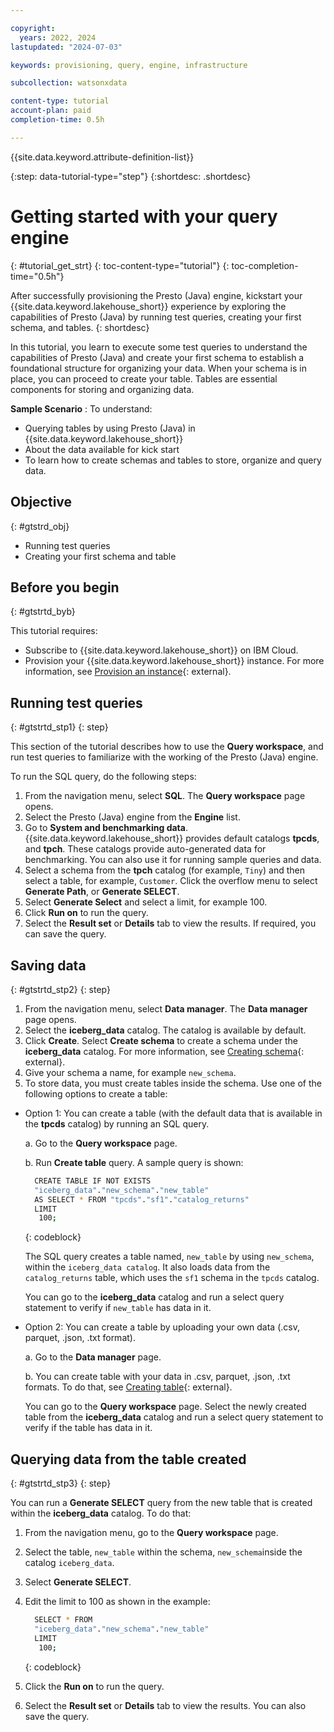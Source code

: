 ```yaml
---

copyright:
  years: 2022, 2024
lastupdated: "2024-07-03"

keywords: provisioning, query, engine, infrastructure

subcollection: watsonxdata

content-type: tutorial
account-plan: paid
completion-time: 0.5h

---
```


{{site.data.keyword.attribute-definition-list}}


{:step: data-tutorial-type="step"}
{:shortdesc: .shortdesc}

# Getting started with your query engine
{: #tutorial_get_strt}
{: toc-content-type="tutorial"}
{: toc-completion-time="0.5h"}

<!-- / Getting familiarized with Presto query engine -->
<!-- Exploring Presto functionality for a first time user -->

After successfully provisioning the Presto (Java) engine, kickstart your {{site.data.keyword.lakehouse_short}} experience by exploring the capabilities of Presto (Java) by running test queries, creating your first schema, and tables.
{: shortdesc}

In this tutorial, you learn to execute some test queries to understand the capabilities of Presto (Java) and create your first schema to establish a foundational structure for organizing your data. When your schema is in place, you can proceed to create your table. Tables are essential components for storing and organizing data.


**Sample Scenario** : To understand:
* Querying tables by using Presto (Java) in {{site.data.keyword.lakehouse_short}}
* About the data available for kick start
* To learn how to create schemas and tables to store, organize and query data.

<!-- For this scenario, you must create the Presto query engine, establish connection, read data from the data bucket and display the result in {{site.data.keyword.lakehouse_short}} instance.

This scenario assumes that you already have a data bucket that is associated with data for querying.
{: note} -->


## Objective
{: #gtstrd_obj}

* Running test queries
* Creating your first schema and table


## Before you begin
{: #gtstrtd_byb}

This tutorial requires:

* Subscribe to {{site.data.keyword.lakehouse_short}} on IBM Cloud.
* Provision your {{site.data.keyword.lakehouse_short}} instance. For more information, see [Provision an instance](watsonxdata?topic=watsonxdata-getting-started){: external}.


## Running test queries
{: #gtstrtd_stp1}
{: step}

This section of the tutorial describes how to use the **Query workspace**, and run test queries to familiarize with the working of the Presto (Java) engine.

To run the SQL query, do the following steps:

1. From the navigation menu, select **SQL**. The **Query workspace** page opens.
2. Select the Presto (Java) engine from the **Engine** list.
3. Go to **System and benchmarking data**. {{site.data.keyword.lakehouse_short}} provides default catalogs **tpcds**, and **tpch**. These catalogs provide auto-generated data for benchmarking. You can also use it for running sample queries and data.
4. Select a schema from the **tpch** catalog (for example, `Tiny`) and then select a table, for example, `Customer`. Click the overflow menu to select **Generate Path**, or **Generate SELECT**.
4. Select **Generate Select** and select a limit, for example 100.
5. Click **Run on** to run the query.
6. Select the **Result set** or **Details** tab to view the results. If required, you can save the query.


## Saving data
{: #gtstrtd_stp2}
{: step}

1. From the navigation menu, select **Data manager**. The **Data manager** page opens.
2. Select the **iceberg_data** catalog. The catalog is available by default.
3. Click **Create**. Select **Create schema** to create a schema under the **iceberg_data** catalog. For more information, see [Creating schema](watsonxdata?topic=watsonxdata-create_schema){: external}.
4. Give your schema a name, for example `new_schema`.
4. To store data, you must create tables inside the schema. Use one of the following options to create a table:

* Option 1: You can create a table (with the default data that is available in the **tpcds** catalog) by running an SQL query.

     a. Go to the **Query workspace** page.

     b. Run **Create table** query. A sample query is shown:

    ```bash
      CREATE TABLE IF NOT EXISTS
      "iceberg_data"."new_schema"."new_table"
      AS SELECT * FROM "tpcds"."sf1"."catalog_returns"
      LIMIT
       100;
    ```
    {: codeblock}

    The SQL query creates a table named, `new_table` by using `new_schema`, within the `iceberg_data catalog`. It also loads data from the `catalog_returns` table, which uses the `sf1` schema in the `tpcds` catalog.

    You can go to the **iceberg_data** catalog and run a select query statement to verify if `new_table` has data in it.

* Option 2: You can create a table by uploading your own data (.csv, parquet, .json, .txt format).

     a. Go to the **Data manager** page.

     b. You can create table with your data in .csv, parquet, .json, .txt formats. To do that, see [Creating table](watsonxdata?topic=watsonxdata-create_schema){: external}.

    You can go to the **Query workspace** page. Select the newly created table from the **iceberg_data** catalog and run a select query statement to verify if the table has data in it.

## Querying data from the table created
{: #gtstrtd_stp3}
{: step}

You can run a **Generate SELECT** query from the new table that is created within the **iceberg_data** catalog. To do that:

1. From the navigation menu, go to the **Query workspace** page.
2. Select the table, `new_table` within the schema, `new_schema`inside the catalog `iceberg_data`.
3. Select **Generate SELECT**.
4. Edit the limit to 100 as shown in the example:
    ```bash
      SELECT * FROM
      "iceberg_data"."new_schema"."new_table"
      LIMIT
       100;
    ```
    {: codeblock}

5. Click the **Run on** to run the query.
6. Select the **Result set** or **Details** tab to view the results. You can also save the query.
